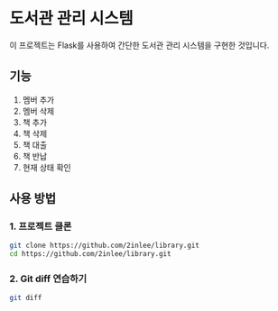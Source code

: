 # 도서관 관리 시스템

이 프로젝트는 Flask를 사용하여 간단한 도서관 관리 시스템을 구현한 것입니다.

## 기능

1. 멤버 추가
2. 멤버 삭제
3. 책 추가
4. 책 삭제
5. 책 대출
6. 책 반납
7. 현재 상태 확인

## 사용 방법

### 1. 프로젝트 클론

```bash
git clone https://github.com/2inlee/library.git
cd https://github.com/2inlee/library.git

```

### 2. Git diff 연습하기

```bash
git diff

```